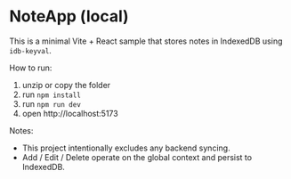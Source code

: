 # NoteApp (local)

This is a minimal Vite + React sample that stores notes in IndexedDB using `idb-keyval`.

How to run:

1. unzip or copy the folder
2. run `npm install`
3. run `npm run dev`
4. open http://localhost:5173

Notes:
- This project intentionally excludes any backend syncing.
- Add / Edit / Delete operate on the global context and persist to IndexedDB.
